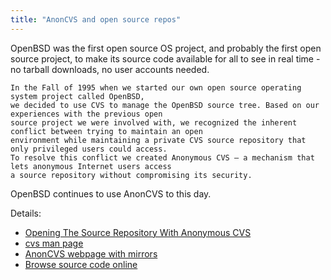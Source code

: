 ```yaml
---
title: "AnonCVS and open source repos"
---
```


OpenBSD was the first open source OS project, and probably the first open source project, to make its
source code available for all to see in real time - no tarball downloads, no user accounts needed.

```
In the Fall of 1995 when we started our own open source operating system project called OpenBSD,
we decided to use CVS to manage the OpenBSD source tree. Based on our experiences with the previous open 
source project we were involved with, we recognized the inherent conflict between trying to maintain an open
environment while maintaining a private CVS source repository that only privileged users could access.
To resolve this conflict we created Anonymous CVS — a mechanism that lets anonymous Internet users access
a source repository without compromising its security.
```

OpenBSD continues to use AnonCVS to this day.

Details:

* [Opening The Source Repository With Anonymous CVS](https://www.openbsd.org/papers/anoncvs-paper.pdf)
* [cvs man page](https://man.openbsd.org/man1/cvs.1)
* [AnonCVS webpage with mirrors](http://anoncvs.openbsd.org/anoncvs.html)
* [Browse source code online](https://cvsweb.openbsd.org/)
